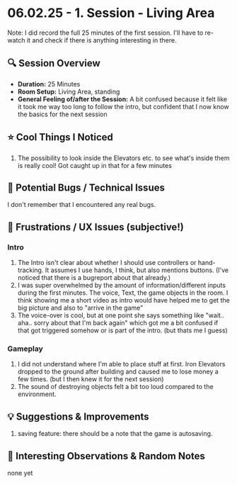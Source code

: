 # 06.02.25 - 1. Session - Living Area

Note: I did record the full 25 minutes of the first session. I'll have to re-watch it and check if there is anything interesting in there.

## 🔍 Session Overview

- **Duration:** 25 Minutes
- **Room Setup:** Living Area, standing
- **General Feeling of/after the Session:** A bit confused because it felt like it took me way too long to follow the intro, but confident that I now know the basics for the next session

## ⭐ Cool Things I Noticed

1. The possibility to look inside the Elevators etc. to see what's inside them is really cool! Got caught up in that for a few minutes

## 🐛 Potential Bugs / Technical Issues

I don't remember that I encountered any real bugs.

## 🙁 Frustrations / UX Issues (subjective!)

### Intro

1. The Intro isn't clear about whether I should use controllers or hand-tracking. It assumes I use hands, I think, but also mentions buttons. (I've noticed that there is a bugreport about that already.)
2. I was super overwhelmed by the amount of information/different inputs during the first minutes. The voice, Text, the game objects in the room. I think showing me a short video as intro would have helped me to get the big picture and also to "arrive in the game"
3. The voice-over is cool, but at one point she says something like "wait.. aha.. sorry about that I'm back again" which got me a bit confused if that got triggered somehow or is part of the intro. (but thats me I guess)

### Gameplay

1. I did not understand where I'm able to place stuff at first. Iron Elevators dropped to the ground after building and caused me to lose money a few times. (but I then knew it for the next session)
2. The sound of destroying objects felt a bit too loud compared to the environment.

## 💡 Suggestions & Improvements

1. saving feature: there should be a note that the game is autosaving.

## 👀 Interesting Observations & Random Notes

none yet
